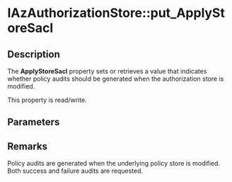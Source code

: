 # IAzAuthorizationStore::put_ApplyStoreSacl

## Description

The **ApplyStoreSacl** property sets or retrieves a value that indicates whether policy audits should be generated when the authorization store is modified.

This property is read/write.

## Parameters

## Remarks

Policy audits are generated when the underlying policy store is modified. Both success and failure audits are requested.
